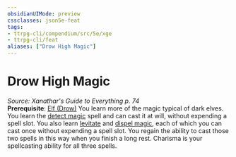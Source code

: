 ```yaml
---
obsidianUIMode: preview
cssclasses: json5e-feat
tags:
- ttrpg-cli/compendium/src/5e/xge
- ttrpg-cli/feat
aliases: ["Drow High Magic"]
---
```

# Drow High Magic
*Source: Xanathar's Guide to Everything p. 74*  
**Prerequisite**: [Elf (Drow)](3-Mechanics/CLI/races/elf-drow.md)
You learn more of the magic typical of dark elves. You learn the [detect magic](3-Mechanics/CLI/spells/detect-magic.md) spell and can cast it at will, without expending a spell slot. You also learn [levitate](3-Mechanics/CLI/spells/levitate.md) and [dispel magic](3-Mechanics/CLI/spells/dispel-magic.md), each of which you can cast once without expending a spell slot. You regain the ability to cast those two spells in this way when you finish a long rest. Charisma is your spellcasting ability for all three spells.